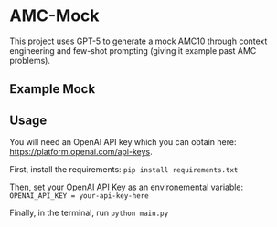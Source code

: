 # AMC-Mock
This project uses GPT-5 to generate a mock AMC10 through context engineering and few-shot prompting (giving it example past AMC problems).

## Example Mock
## Usage
You will need an OpenAI API key which you can obtain here: https://platform.openai.com/api-keys.

First, install the requirements:
```pip install requirements.txt```

Then, set your OpenAI API Key as an environemental variable:
```OPENAI_API_KEY = your-api-key-here```

Finally, in the terminal, run
```python main.py```
